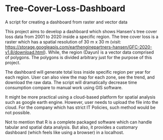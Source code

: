 # Tree-Cover-Loss-Dashboard

A script for creating a dashboard from raster and vector data

This project aims to develop a dashboard which shows Hansen's tree cover loss data from 2001 to 2020 inside a specific region. The tree cover loss is a raster which has a spatial resolution of 30 m x 30 m (visit: https://storage.googleapis.com/earthenginepartners-hansen/GFC-2020-v1.8/download.html). While, the region (Dayun) is a vector data comprised of polygons. The polygons is divided arbitrary just for the purpose of this project.

The dashboard will generate total loss inside specific region per year for each region. User can also view the map for each zone, see the trend, and download the raw data. The script will dramatically decrease time consumption compare to manual work using GIS software. 

It might be more practical using a cloud-based platform for spatial analysis such as google earth engine. However, user needs to upload the file into the cloud. For the company which has strict IT Policies, such method would be not possible.

Not to mention that R is a complete packaged software which can handle tabular and spatial data analysis. But also, it provides a customary dashboard (which feels like using a browser) in a localhost. 
